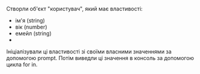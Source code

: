 Створли об'єкт "користувач", який має властивості:

* ім'я (string)
* вік (number)
* емейл (string)
* 
Ініціалізували ці властивості зі своїми власними значеннями за допомогою prompt. 
Потім виведли ці значення в консоль за допомогою цикла for in.